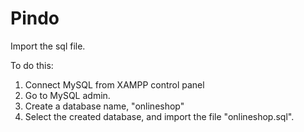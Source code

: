 # Pindo

Import the sql file.

To do this:
1. Connect MySQL from XAMPP control panel
2. Go to MySQL admin.
3. Create a database name, "onlineshop"
4. Select the created database, and import the file "onlineshop.sql".
